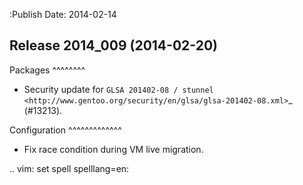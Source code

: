 :Publish Date: 2014-02-14

Release 2014_009 (2014-02-20)
-----------------------------

Packages
^^^^^^^^

* Security update for `GLSA 201402-08 / stunnel
  <http://www.gentoo.org/security/en/glsa/glsa-201402-08.xml>`_ (#13213).

Configuration
^^^^^^^^^^^^^

* Fix race condition during VM live migration.


.. vim: set spell spelllang=en:
